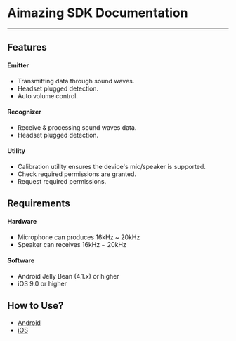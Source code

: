 # Aimazing SDK Documentation
---
## Features
#### Emitter
* Transmitting data through sound waves.
* Headset plugged detection.
* Auto volume control.

#### Recognizer
* Receive & processing sound waves data.
* Headset plugged detection.

#### Utility
* Calibration utility ensures the device's mic/speaker is supported.
* Check required permissions are granted.
* Request required permissions.

## Requirements
#### Hardware
* Microphone can produces 16kHz \~ 20kHz
* Speaker can receives 16kHz \~ 20kHz

#### Software
* Android Jelly Bean (4.1.x) or higher
* iOS 9.0 or higher

## How to Use?
* [Android](https://github.com/aimazing/aimazing.github.io/blob/master/Android.md)
* [iOS](https://github.com/aimazing/aimazing.github.io/blob/master/iOS.md)
